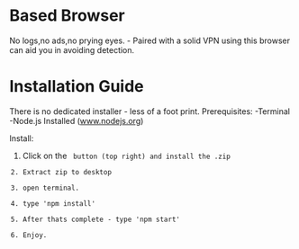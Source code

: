 # Based Browser

No logs,no ads,no prying eyes. - Paired with a solid VPN using this browser can aid you in avoiding detection.

# Installation Guide

There is no dedicated installer - less of a foot print. 
Prerequisites: 
-Terminal 
-Node.js Installed (www.nodejs.org)

Install:
1. Click on the <Code> button (top right) and install the .zip
2. Extract zip to desktop
3. open terminal.
4. type 'npm install'
5. After thats complete - type 'npm start'
6. Enjoy.
